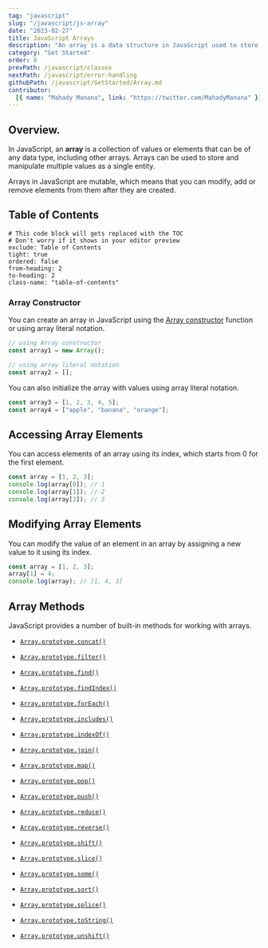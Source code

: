 ```yaml
---
tag: "javascript"
slug: "/javascript/js-array"
date: "2023-02-27"
title: JavaScript Arrays
description: "An array is a data structure in JavaScript used to store a collection of elements of the same or different data types in a single variable."
category: "Get Started"
order: 8
prevPath: /javascript/classes
nextPath: /javascript/error-handling
githubPath: /javascript/GetStarted/Array.md
contributor:
  [{ name: "Mahady Manana", link: "https://twitter.com/MahadyManana" }]
---
```


## Overview.

In JavaScript, an **array** is a collection of values or elements that can be of any data type, including other arrays. Arrays can be used to store and manipulate multiple values as a single entity.

Arrays in JavaScript are mutable, which means that you can modify, add or remove elements from them after they are created.

## Table of Contents

```toc
# This code block will gets replaced with the TOC
# Don't worry if it shows in your editor preview
exclude: Table of Contents
tight: true
ordered: false
from-heading: 2
to-heading: 2
class-name: "table-of-contents"
```

### Array Constructor

You can create an array in JavaScript using the [Array constructor](/javascript/array/constructors) function or using array literal notation.

```javascript
// using Array constructor
const array1 = new Array();

// using array literal notation
const array2 = [];
```

You can also initialize the array with values using array literal notation.

```javascript
const array3 = [1, 2, 3, 4, 5];
const array4 = ["apple", "banana", "orange"];
```

## Accessing Array Elements

You can access elements of an array using its index, which starts from 0 for the first element.

```javascript
const array = [1, 2, 3];
console.log(array[0]); // 1
console.log(array[1]); // 2
console.log(array[2]); // 3
```

## Modifying Array Elements

You can modify the value of an element in an array by assigning a new value to it using its index.

```javascript
const array = [1, 2, 3];
array[1] = 4;
console.log(array); // [1, 4, 3]
```

## Array Methods

JavaScript provides a number of built-in methods for working with arrays.

- [`Array.prototype.concat()`](/javascript/array/concat)

- [`Array.prototype.filter()`](/javascript/array/filter)

- [`Array.prototype.find()`](/javascript/array/find)

- [`Array.prototype.findIndex()`](/javascript/array/find-index)

- [`Array.prototype.forEach()`](/javascript/array/for-each)

- [`Array.prototype.includes()`](/javascript/array/includes)

- [`Array.prototype.indexOf()`](/javascript/array/index-of)

- [`Array.prototype.join()`](/javascript/array/join)

- [`Array.prototype.map()`](/javascript/array/map)

- [`Array.prototype.pop()`](/javascript/array/pop)
- [`Array.prototype.push()`](/javascript/array/push)

- [`Array.prototype.reduce()`](/javascript/array/reduce)

- [`Array.prototype.reverse()`](/javascript/array/reverse)
- [`Array.prototype.shift()`](/javascript/array/shift)

- [`Array.prototype.slice()`](/javascript/array/slice)
- [`Array.prototype.some()`](/javascript/array/some)

- [`Array.prototype.sort()`](/javascript/array/sort)

- [`Array.prototype.splice()`](/javascript/array/splice)

- [`Array.prototype.toString()`](/javascript/array/to-string)

- [`Array.prototype.unshift()`](/javascript/array/unshift)
